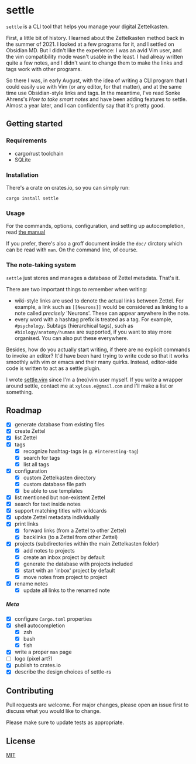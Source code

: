 # settle

`settle` is a CLI tool that helps you manage your digital Zettelkasten.

First, a little bit of history. I learned about the Zettelkasten method back in
the summer of 2021. I looked at a few programs for it, and I settled on Obsidian
MD. But I didn't like the experience: I was an avid Vim user, and the vim
compatibility mode wasn't usable in the least. I had alreay written quite a few
notes, and I didn't want to change them to make the links and tags work with
other programs.

So there I was, in early August, with the idea of writing a CLI program that I
could easily use with Vim (or any editor, for that matter), and at the same time
use Obsidian-style links and tags. In the meantime, I've read Sonke Ahrens's
*How to take smart notes* and have been adding features to settle. Almost a year
later, and I can confidently say that it's pretty good.

## Getting started

### Requirements

* cargo/rust toolchain
* SQLite

### Installation

There's a crate on crates.io, so you can simply run:

```
cargo install settle
```

### Usage

For the commands, options, configuration, and setting up autocompletion, read
[the manual](./doc/SETTLE_MANUAL.md)

If you prefer, there's also a groff document inside the `doc/` dirctory which
can be read with `man`. On the command line, of course.

### The note-taking system

`settle` just stores and manages a database of Zettel metadata. That's it.

There are two important things to remember when writing:

- wiki-style links are used to denote the actual links between Zettel. For
    example, a link such as `[[Neurons]]` would be considered as linking to a
    note called *precisely* 'Neurons'. These can appear anywhere in the note.
- every word with a hashtag prefix is treated as a tag. For example,
    `#psychology`. Subtags (hierarchical tags), such as
    `#biology/anatomy/humans` are supported, if you want to stay more organised.
    You can also put these everywhere.

Besides, how do you actually start writing, if there are no explicit commands to
invoke an editor? It'd have been hard trying to write code so that it works
smoothly with vim or emacs and their many quirks. Instead, editor-side code is
written to act as a settle plugin.

I wrote [settle.vim](https://github.com/xylous/settle.vim) since I'm a (neo)vim
user myself. If you write a wrapper around settle, contact me at
`xylous.e@gmail.com` and I'll make a list or something.

## Roadmap

- [x] generate database from existing files
- [x] create Zettel
- [x] list Zettel
- [x] tags
    - [x] recognize hashtag-tags (e.g. `#interesting-tag`)
    - [x] search for tags
    - [x] list all tags
- [x] configuration
    - [x] custom Zettelkasten directory
    - [x] custom database file path
    - [x] be able to use templates
- [x] list mentioned but non-existent Zettel
- [x] search for text inside notes
- [x] support matching titles with wildcards
- [x] update Zettel metadata individually
- [x] print links
    - [x] forward links (from a Zettel to other Zettel)
    - [x] backlinks (to a Zettel from other Zettel)
- [x] projects (subdirectories within the main Zettelkasten folder)
    - [x] add notes to projects
    - [x] create an inbox project by default
    - [x] generate the database with projects included
    - [x] start with an 'inbox' project by default
    - [x] move notes from project to project
- [x] rename notes
    - [x] update all links to the renamed note

##### Meta

- [x] configure `Cargo.toml` properties
- [x] shell autocompletion
    - [x] zsh
    - [x] bash
    - [x] fish
- [x] write a proper `man` page
- [ ] logo (pixel art?)
- [x] publish to crates.io
- [x] describe the design choices of settle-rs

## Contributing

Pull requests are welcome. For major changes, please open an issue first to
discuss what you would like to change.

Please make sure to update tests as appropriate.

## License

[MIT](LICENSE)

